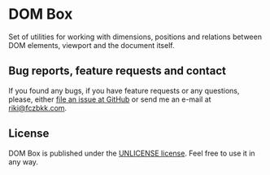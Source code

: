 # DOM Box

Set of utilities for working with dimensions, positions and relations between DOM elements, viewport and the document itself.

## Bug reports, feature requests and contact

If you found any bugs, if you have feature requests or any questions, please, either [file an issue at GitHub](https://github.com/InlineManual/dom-box/issues) or send me an e-mail at [riki@fczbkk.com](mailto:riki@fczbkk.com).

## License

DOM Box is published under the [UNLICENSE license](https://github.com/InlineManual/dom-box/blob/master/UNLICENSE). Feel free to use it in any way.
